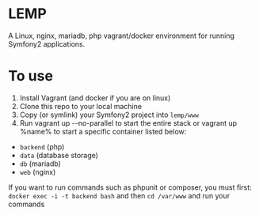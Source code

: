 LEMP
================

A Linux, nginx, mariadb, php vagrant/docker environment for running Symfony2 applications.

To use
======
1. Install Vagrant (and docker if you are on linux)
2. Clone this repo to your local machine
3. Copy (or symlink) your Symfony2 project into ```lemp/www```
4. Run vagrant up --no-parallel to start the entire stack or vagrant up %name% to start a specific container listed below:
  - ```backend``` (php)
  - ```data``` (database storage)
  - ```db``` (mariadb)
  - ```web``` (nginx)
  
If you want to run commands such as phpunit or composer, you must first:
```docker exec -i -t backend bash```
and then ```cd /var/www``` and run your commands

